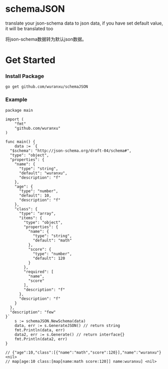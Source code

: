 # schemaJSON
translate your json-schema data to json data, if you have set default value, it will be translated too

将json-schema数据转为默认json数据。


# Get Started

### Install Package

  ```
  go get github.com/wuranxu/schemaJSON
 
  ```


### Example

```golang
package main

import (
	"fmt"
	"github.com/wuranxu"
)

func main() {
	data := `{
  "$schema": "http://json-schema.org/draft-04/schema#",
  "type": "object",
  "properties": {
    "name": {
      "type": "string",
      "default": "wuranxu",
      "description": "f"
    },
    "age": {
      "type": "number",
      "default": 10,
      "description": "f"
    },
    "class": {
      "type": "array",
      "items": {
        "type": "object",
        "properties": {
          "name": {
            "type": "string",
            "default": "math"
          },
          "score": {
            "type": "number",
            "default": 120
          }
        },
        "required": [
          "name",
          "score"
        ],
        "description": "f"
      },
      "description": "f"
    }
  },
  "description": "few"
}`
	s := schemaJSON.NewSchema(data)
	data, err := s.GenerateJSON() // return string
	fmt.Println(data, err)
	data2, err := s.Generate() // return interface{}
	fmt.Println(data2, err)
}

// {"age":10,"class":[{"name":"math","score":120}],"name":"wuranxu"} <nil>
// map[age:10 class:[map[name:math score:120]] name:wuranxu] <nil>

```
